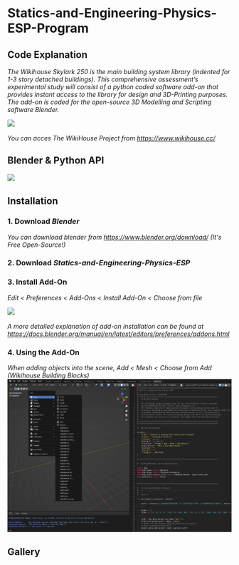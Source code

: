 # Statics-and-Engineering-Physics-ESP-Program

## Code Explanation

*The Wikihouse Skylark 250 is the main building system library (indented for 1-3 story detached buildings). This comprehensive assessment’s experimental study will consist of a python coded software add-on that provides instant access to the library for design and 3D-Printing purposes. The add-on is coded for the open-source 3D Modelling and Scripting software Blender.*

![](https://uploads-ssl.webflow.com/6118e2d27c92cc41c39747a0/61ce22877dc00c710a508697_WikiHouse%202022%20-%20logo%20-%20white.svg)

*You can acces The WikiHouse Project from https://www.wikihouse.cc/*


## Blender & Python API

![](https://download.blender.org/branding/blender_logo.png) 

## Installation

### 1. Download *Blender*

*You can download blender from https://www.blender.org/download/ (It's Free Open-Source!)*

### 2. Download *Statics-and-Engineering-Physics-ESP*

### 3. Install Add-On

*Edit < Preferences < Add-Ons < Install Add-On < Choose from file*

![](https://docs.blender.org/manual/en/latest/_images/editors_preferences_section_addons.png) 

*A more detailed explanation of add-on installation can be found at https://docs.blender.org/manual/en/latest/editors/preferences/addons.html*

### 4. Using the Add-On

*When adding objects into the scene, Add < Mesh < Choose from Add (Wikihouse Building Blocks)*
![](https://github.com/aaalfieri/Statics-and-Engineering-Physics-ESP/blob/ac33e24ad3dca193bed64af4ad9e1dc211f2f10c/Screen%20Shot%202022-05-07%20at%202.14.07%20PM.png) 

## Gallery
